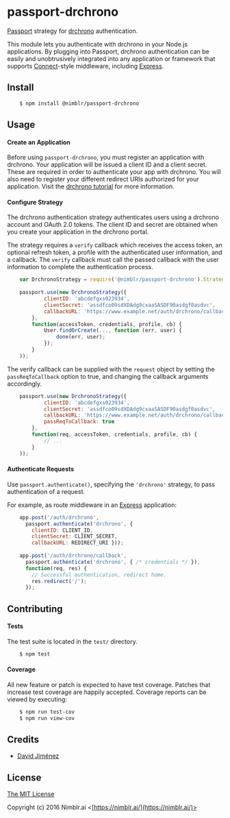 # passport-drchrono

[Passport](http://passportjs.org/) strategy for [drchrono](https://www.drchrono.com/api/) authentication.

This module lets you authenticate with drchrono in your Node.js
applications.  By plugging into Passport, drchrono authentication
can be easily and unobtrusively integrated into any application or framework that supports 
[Connect](http://www.senchalabs.org/connect/)-style middleware, including
[Express](http://expressjs.com/).

## Install

```bash
    $ npm install @nimblr/passport-drchrono
```

## Usage

#### Create an Application

Before using `passport-drchrono`, you must register an application with drchrono.
Your application will be issued a client ID and a client secret.
These are required in order to authenticate your app with drchrono. You will also need
to register your different redirect URIs authorized for your application. Visit
the [drchrono tutorial](https://www.drchrono.com/api-docs/tutorial) for more information.

#### Configure Strategy

The drchrono authentication strategy authenticates users using a drchrono account
and OAuth 2.0 tokens. The client ID and secret are obtained when you create your application
in the drchrono portal.

The strategy requires a `verify` callback which receives the access token, an optional refresh token,
a profile with the authenticated user information, and a callback.
The `verify` callback must call the passed callback with the user information to complete the authentication process.

```js
    var DrchronoStrategy = require('@nimblr/passport-drchrono').Strategy
    
    passport.use(new DrchronoStrategy({
            clientID: 'abcdefgxs023934',
            clientSecret: 'assdfco09sdXDAdg9cxaaSASDF90asdgf0asdvc',
            callbackURL: 'https://www.example.net/auth/drchrono/callback'
        },
        function(accessToken, credentials, profile, cb) {
            User.findOrCreate(..., function (err, user) {
                done(err, user);
            });
        }
    ));
```
    
The verify callback can be supplied with the `request` object by setting the `passReqToCallback` option to true, and
changing the callback arguments accordingly.

```js
    passport.use(new DrchronoStrategy({
            clientID: 'abcdefgxs023934',
            clientSecret: 'assdfco09sdXDAdg9cxaaSASDF90asdgf0asdvc',
            callbackURL: 'https://www.example.net/auth/drchrono/callback',
            passReqToCallback: true
        },
        function(req, accessToken, credentials, profile, cb) {
            // ...
        }
    ));
```

#### Authenticate Requests

Use `passport.authenticate()`, specifying the `'drchrono'` strategy, to
pass authentication of a request.

For example, as route middleware in an [Express](http://expressjs.com/)
application:

```js
    app.post('/auth/drchrono',
      passport.authenticate('drchrono', { 
        clientID: CLIENT_ID, 
        clientSecret: CLIENT_SECRET, 
        callbackURL: REDIRECT_URI }));
    
    app.post('/auth/drchrono/callback', 
      passport.authenticate('drchrono', { /* credentials */ }),
      function(req, res) {
        // Successful authentication, redirect home.
        res.redirect('/');
      });
```

## Contributing

#### Tests

The test suite is located in the `test/` directory. 

```bash
    $ npm test
```

#### Coverage
All new feature or patch is expected to have test coverage. Patches that increase test coverage are
happily accepted. Coverage reports can be viewed by executing:

```bash
    $ npm run test-cov
    $ npm run view-cov
```

## Credits

  - [David Jiménez](https://github.com/DJphilomath)

## License

[The MIT License](http://opensource.org/licenses/MIT)

Copyright (c) 2016 Nimblr.ai <[https://nimblr.ai/](https://nimblr.ai/)>
